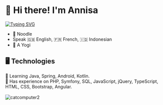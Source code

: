# 👋 Hi there! I'm Annisa

[![Typing SVG](https://readme-typing-svg.herokuapp.com?color=%2336BCF7&size=25&duration=6000&width=500&height=40&lines=Welcome+to+Annisa's+GitHub!;Front-End+Web+Developer;Back-End+Web+Developer)](https://git.io/typing-svg)
<ul>
  <li> 🍜 Noodle</li>
  <li> Speak 🇬🇧 English, 🇫🇷 French, 🇮🇩 Indonesian</li>
  <li> 🧘 A Yogi</li>
</ul>

## 🖥️ Technologies
🎯 Learning Java, Spring, Android, Kotlin.<br>
🔭 Has experience on PHP, Symfony, SQL, JavaScript, jQuery, TypeScript, HTML, CSS, Bootstrap, Angular. <br><br>
![catcomputer2](https://user-images.githubusercontent.com/78032924/111182193-f5d34700-85ae-11eb-81e7-a06c386b271f.gif)

<!--
**ahidayati/ahidayati** is a ✨ _special_ ✨ repository because its `README.md` (this file) appears on your GitHub profile.

Here are some ideas to get you started:

- 🔭 I’m currently working on ...
- 🌱 I’m currently learning ...
- 👯 I’m looking to collaborate on ...
- 🤔 I’m looking for help with ...
- 💬 Ask me about ...
- 📫 How to reach me: ...
- 😄 Pronouns: ...
- ⚡ Fun fact: ...
-->

